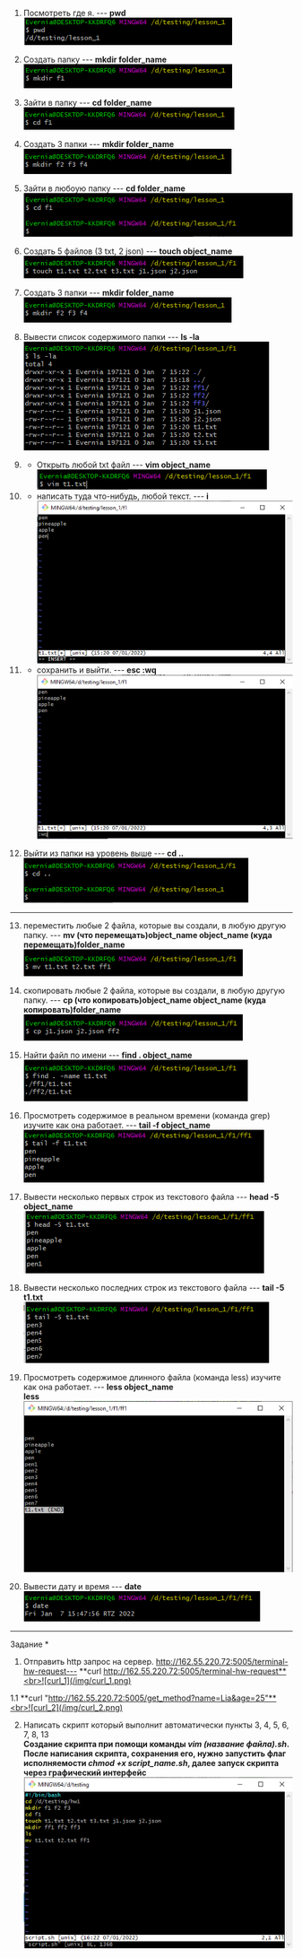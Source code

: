 1. Посмотреть где я. --- **pwd**<br>
![pwd](/img/pwd.png)<br>

2. Создать папку --- **mkdir folder_name**<br>
![mkdir_f1](/img/mkdir_f1.png)<br>

3. Зайти в папку --- **cd folder_name**<br>
![cd_f1](/img/cd_f1.png)<br>
4. Создать 3 папки --- **mkdir folder_name**<br>![mkdir_f2_f3_f4](/img/mkdir_f2_f3_f4.png)<br>
5. Зайти в любоую папку --- **cd folder_name**<br>![cd_f1_2](/img/cd_f1_2.png)<br>
6. Создать 5 файлов (3 txt, 2 json) --- **touch object_name**<br>![touch](/img/touch.png)<br>
7. Создать 3 папки --- **mkdir folder_name**<br>![mkdir_f2_f3_f4](/img/mkdir_f2_f3_f4.png)<br>
8. Вывести список содержимого папки --- **ls -la**<br>![ls_-la](/img/ls_-la.png)<br>
9. + Открыть любой txt файл --- **vim object_name**<br>![vim_t1](/img/vim_t1.png)<br>
10. + написать туда что-нибудь, любой текст. --- **i**<br>![i](/img/i.png)<br>
11. + сохранить и выйти. --- **esc :wq**<br>![escwq](/img/escwq.png)<br>
12. Выйти из папки на уровень выше --- **cd ..**<br>![cd_..](/img/cd_...png)<br>

---

13. переместить любые 2 файла, которые вы создали, в любую другую папку. --- **mv (что перемещать)object_name object_name (куда перемещать)folder_name**<br>![mv](/img/mv.png)<br>
14. скопировать любые 2 файла, которые вы создали, в любую другую папку. --- **cp (что копировать)object_name object_name (куда копировать)folder_name**<br>![cp](/img/cp.png)<br>
15. Найти файл по имени --- **find . object_name**<br>![find](/img/find_v2.png)<br>
16. Просмотреть содержимое в реальном времени (команда grep) изучите как она работает. --- **tail -f object_name**<br>![tail](/img/tail.png)<br>
17. Вывести несколько первых строк из текстового файла --- **head -5 object_name**<br>![head](/img/head.png)<br>
18. Вывести несколько последних строк из текстового файла --- **tail -5 t1.txt**<br>![tail_-5](/img/tail_-5.png)<br>
19. Просмотреть содержимое длинного файла (команда less) изучите как она работает. --- **less object_name**<br>
**less**<br> 
![less](/img/less.png)<br>

20. Вывести дату и время --- **date**<br>![date](/img/date.png)<br>

---

Задание *
1) Отправить http запрос на сервер. http://162.55.220.72:5005/terminal-hw-request--- **curl http://162.55.220.72:5005/terminal-hw-request**<br>![curl_1](/img/curl_1.png)<br>


1.1 **curl "http://162.55.220.72:5005/get_method?name=Lia&age=25"**<br>![curl_2](/img/curl_2.png)<br>

2) Написать скрипт который выполнит автоматически пункты 3, 4, 5, 6, 7, 8, 13<br> **Создание скрипта при помощи команды *vim (название файла).sh*. После написания скрипта, сохранения его, нужно запустить флаг исполняемости *chmod +x script_name.sh*, далее запуск скрипта через графический интерфейс**<br>![vim_script](/img/vim_script.png)<br>
